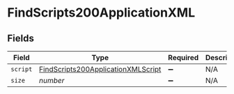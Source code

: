 # FindScripts200ApplicationXML


## Fields

| Field                                                                                               | Type                                                                                                | Required                                                                                            | Description                                                                                         | Example                                                                                             |
| --------------------------------------------------------------------------------------------------- | --------------------------------------------------------------------------------------------------- | --------------------------------------------------------------------------------------------------- | --------------------------------------------------------------------------------------------------- | --------------------------------------------------------------------------------------------------- |
| `script`                                                                                            | [FindScripts200ApplicationXMLScript](../../models/operations/findscripts200applicationxmlscript.md) | :heavy_minus_sign:                                                                                  | N/A                                                                                                 |                                                                                                     |
| `size`                                                                                              | *number*                                                                                            | :heavy_minus_sign:                                                                                  | N/A                                                                                                 | 1                                                                                                   |